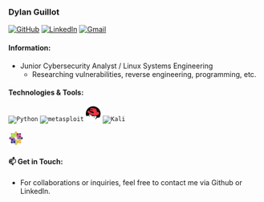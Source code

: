 ### Dylan Guillot

<div align="left">
  
[![GitHub](https://img.shields.io/badge/-GitHub-181717?style=flat-square&logo=GitHub&logoColor=white)](https://github.com/piqle)
[![LinkedIn](https://img.shields.io/badge/-LinkedIn-0077B5?style=flat-square&logo=LinkedIn&logoColor=white)](https://www.linkedin.com/in/dylanmguillot/)
[![Gmail](https://img.shields.io/badge/-Gmail-D14836?style=flat-square&logo=Gmail&logoColor=white)](mailto:piqle504@gmail.com)
</div>


#### Information:
- Junior Cybersecurity Analyst / Linux Systems Engineering
  - Researching vulnerabilities, reverse engineering, programming, etc.



#### Technologies & Tools:
<p align="left">
<code><img height="30" src="https://www.vectorlogo.zone/logos/python/python-ar21.svg" alt="Python"></code>
<code><img height="30" src="https://raw.githubusercontent.com/PapirusDevelopmentTeam/papirus-icon-theme/7e7e9d967c9e5606701cb4b0e80eec16e368a778/Papirus/64x64/apps/metasploit.svg" alt="metasploit"></code>
<code><img height="30" src="https://raw.githubusercontent.com/devicons/devicon/master/icons/redhat/redhat-original.svg" alt="RHL"></code>
<code><img height="30" src="https://raw.githubusercontent.com/vinceliuice/Fluent-icon-theme/972cffe50add5fa9474374b3b4d575244be63ff0/src/scalable/apps/distributor-logo-kali.svg" alt="Kali"></code>
</p>
<code><img height="30" src="https://raw.githubusercontent.com/gilbarbara/logos/main/logos/centos-icon.svg" alt="centos"></code>
</p>

#### 📫 Get in Touch:
- For collaborations or inquiries, feel free to contact me via Github or LinkedIn.
